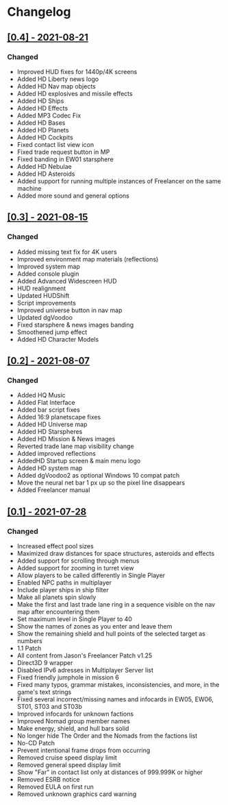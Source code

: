 # Changelog

## [[0.4] - 2021-08-21](https://github.com/BC46/freelancer-hd-edition/releases/tag/0.4)

### Changed
- Improved HUD fixes for 1440p/4K screens
- Added HD Liberty news logo
- Added HD Nav map objects
- Added HD explosives and missile effects
- Added HD Ships
- Added HD Effects
- Added MP3 Codec Fix
- Added HD Bases
- Added HD Planets
- Added HD Cockpits
- Fixed contact list view icon
- Fixed trade request button in MP
- Fixed banding in EW01 starsphere
- Added HD Nebulae
- Added HD Asteroids
- Added support for running multiple instances of Freelancer on the same machine
- Added more sound and general options


## [[0.3] - 2021-08-15](https://github.com/BC46/freelancer-hd-edition/releases/tag/0.3)

### Changed
- Added missing text fix for 4K users
- Improved environment map materials (reflections)
- Improved system map
- Added console plugin
- Added Advanced Widescreen HUD
- HUD realignment
- Updated HUDShift
- Script improvements
- Improved universe button in nav map
- Updated dgVoodoo
- Fixed starsphere & news images banding
- Smoothened jump effect
- Added HD Character Models


## [[0.2] - 2021-08-07](https://github.com/BC46/freelancer-hd-edition/releases/tag/0.2)

### Changed
* Added HQ Music
* Added Flat Interface
* Added bar script fixes
* Added 16:9 planetscape fixes
* Added HD Universe map
* Added HD Starspheres
* Added HD Mission & News images
* Reverted trade lane map visibility change
* Added improved reflections
* AddedHD Startup screen & main menu logo
* Added HD system map
* Added dgVoodoo2 as optional Windows 10 compat patch
* Move the neural net bar 1 px up so the pixel line disappears
* Added Freelancer manual


## [[0.1] - 2021-07-28](https://github.com/BC46/freelancer-hd-edition/releases/tag/0.1)

### Changed
* Increased effect pool sizes
* Maximized draw distances for space structures, asteroids and effects
* Added support for scrolling through menus
* Added support for zooming in turret view
* Allow players to be called differently in Single Player
* Enabled NPC paths in multiplayer
* Include player ships in ship filter
* Make all planets spin slowly
* Make the first and last trade lane ring in a sequence visible on the nav map after encountering them
* Set maximum level in Single Player to 40
* Show the names of zones as you enter and leave them
* Show the remaining shield and hull points of the selected target as numbers
* 1.1 Patch
* All content from Jason's Freelancer Patch v1.25
* Direct3D 9 wrapper
* Disabled IPv6 adresses in Multiplayer Server list
* Fixed friendly jumphole in mission 6
* Fixed many typos, grammar mistakes, inconsistencies, and more, in the game's text strings
* Fixed several incorrect/missing names and infocards in EW05, EW06, ST01, ST03 and ST03b
* Improved infocards for unknown factions
* Improved Nomad group member names
* Make energy, shield, and hull bars solid
* No longer hide The Order and the Nomads from the factions list
* No-CD Patch
* Prevent intentional frame drops from occurring
* Removed cruise speed display limit
* Removed general speed display limit
* Show "Far" in contact list only at distances of 999.999K or higher
* Removed ESRB notice
* Removed EULA on first run
* Removed unknown graphics card warning